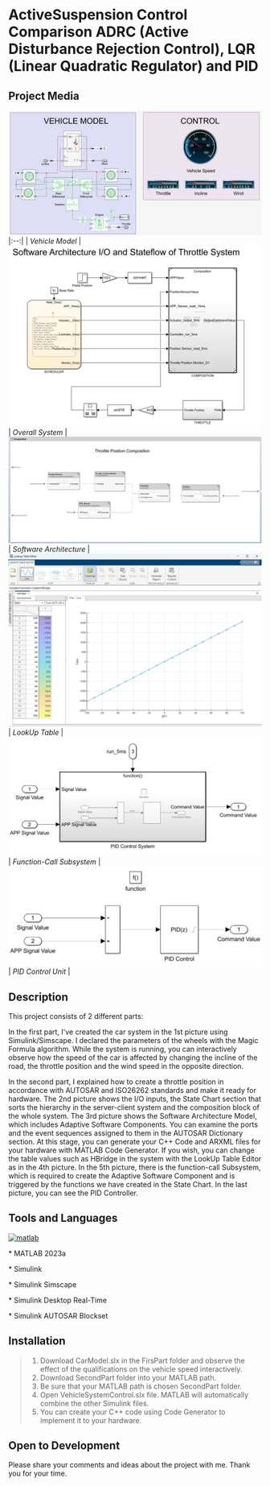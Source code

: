 # ActiveSuspension Control Comparison ADRC (Active Disturbance Rejection Control), LQR (Linear Quadratic Regulator) and PID

## Project Media
![Dxxxxx](https://github.com/omerfaruktekin13/ThrottlePositionControlwithSimscapeandAUTOSARStandards/blob/main/Media/VehicleDesign.png "Deneme ")
|:--:|
| *Vehicle Model* |
![Dxxxxx](https://github.com/omerfaruktekin13/ThrottlePositionControlwithSimscapeandAUTOSARStandards/blob/main/Media/Architecture.png "Deneme ")
| *Overall System* |
![Dxxxxx](https://github.com/omerfaruktekin13/ThrottlePositionControlwithSimscapeandAUTOSARStandards/blob/main/Media/Composition.png "Deneme ")
| *Software Architecture* |
![Dxxxxx](https://github.com/omerfaruktekin13/ThrottlePositionControlwithSimscapeandAUTOSARStandards/blob/main/Media/LookUpTable.png "Deneme ")
| *LookUp Table* |
![Dxxxxx](https://github.com/omerfaruktekin13/ThrottlePositionControlwithSimscapeandAUTOSARStandards/blob/main/Media/PIDControl.png "Deneme ")
| *Function-Call Subsystem* |
![Dxxxxx](https://github.com/omerfaruktekin13/ThrottlePositionControlwithSimscapeandAUTOSARStandards/blob/main/Media/function-call.png "Deneme ")
| *PID Control Unit* |

## Description
This project consists of 2 different parts:
<p>In the first part, I've created the car system in the 1st picture using Simulink/Simscape. I declared the parameters of the wheels with the Magic Formula algorithm. While the system is running, you can interactively observe how the speed of the car is affected by changing the incline of the road, the throttle position and the wind speed in the opposite direction.</p>
In the second part, I explained how to create a throttle position in accordance with AUTOSAR and ISO26262 standards and make it ready for hardware. The 2nd picture shows the I/O inputs, the State Chart section that sorts the hierarchy in the server-client system and the composition block of the whole system. The 3rd picture shows the Software Architecture Model, which includes Adaptive Software Components. You can examine the ports and the event sequences assigned to them in the AUTOSAR Dictionary section. At this stage, you can generate your C++ Code and ARXML files for your hardware with MATLAB Code Generator. If you wish, you can change the table values such as HBridge in the system with the LookUp Table Editor as in the 4th picture. In the 5th picture, there is the function-call Subsystem, which is required to create the Adaptive Software Component and is triggered by the functions we have created in the State Chart. In the last picture, you can see the PID Controller.

## Tools and Languages
<a href="https://www.mathworks.com/" target="_blank" rel="noreferrer"> <img src="https://upload.wikimedia.org/wikipedia/commons/2/21/Matlab_Logo.png" alt="matlab" width="40" height="40"/> </a>
<p> * MATLAB 2023a </p>
<p> * Simulink </p>
<p> * Simulink Simscape </p>
<p> * Simulink Desktop Real-Time </p>
<p> * Simulink AUTOSAR Blockset </p>

## Installation
> 1. Download CarModel.slx in the FirsPart folder and observe the effect of the qualifications on the vehicle speed interactively.
> 2. Download SecondPart folder into your MATLAB path.
> 3. Be sure that your MATLAB path is chosen SecondPart folder.
> 4. Open VehicleSystemControl.slx file. MATLAB will automatically combine the other Simulink files.
> 5. You can create your C++ code using Code Generator to implement it to your hardware.

## Open to Development
Please share your comments and ideas about the project with me. Thank you for your time.
